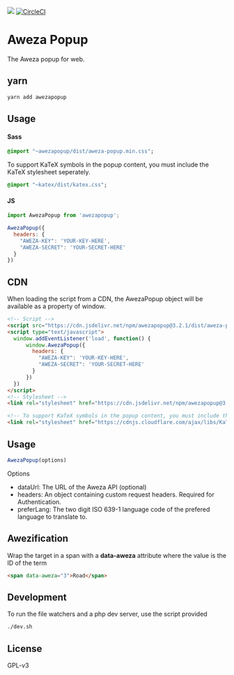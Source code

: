 [![](https://data.jsdelivr.com/v1/package/npm/awezapopup/badge)](https://www.jsdelivr.com/package/npm/awezapopup)
[![CircleCI](https://circleci.com/gh/fastacademy/aweza-popup.svg?style=svg)](https://circleci.com/gh/fastacademy/aweza-popup)
# Aweza Popup
The Aweza popup for web.  

## yarn
```bash
yarn add awezapopup
```
## Usage

#### Sass
```sass
@import "~awezapopup/dist/aweza-popup.min.css";
```
To support KaTeX symbols in the popup content, you must include the KaTeX stylesheet seperately.
```sass
@import "~katex/dist/katex.css";
```
#### JS
```js
import AwezaPopup from 'awezapopup';

AwezaPopup({
  headers: {
    "AWEZA-KEY": 'YOUR-KEY-HERE',
    "AWEZA-SECRET": 'YOUR-SECRET-HERE'
  }
})
```
## CDN
When loading the script from a CDN, the AwezaPopup object will be available as a property of window.
```html
<!-- Script -->
<script src="https://cdn.jsdelivr.net/npm/awezapopup@3.2.1/dist/aweza-popup.min.js"></script>
<script type="text/javascript">
  window.addEventListener('load', function() {
      window.AwezaPopup({
        headers: {
          "AWEZA-KEY": 'YOUR-KEY-HERE',
          "AWEZA-SECRET": 'YOUR-SECRET-HERE'
        }
      })
  })
</script>
<!-- Stylesheet -->
<link rel="stylesheet" href="https://cdn.jsdelivr.net/npm/awezapopup@3.1.7/dist/aweza-popup.min.css">

<!-- To support KaTeX symbols in the popup content, you must include the KaTeX stylesheet seperately. -->
<link rel="stylesheet" href="https://cdnjs.cloudflare.com/ajax/libs/KaTeX/0.10.0/katex.min.css"/>
```

## Usage
```js
AwezaPopup(options)
```
Options
- dataUrl: The URL of the Aweza API (optional)
- headers: An object containing custom request headers. Required for Authentication.
- preferLang: The two digit ISO 639-1 language code of the prefered language to translate to.


## Awezification
Wrap the target in a span with a **data-aweza** attribute where the value is the ID of the term
```html
<span data-aweza="3">Road</span>
```

## Development
To run the file watchers and a php dev server, use the script provided
```bash
./dev.sh
```
## License
GPL-v3